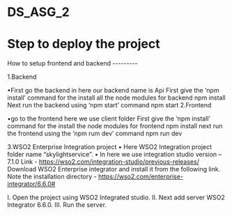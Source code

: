 # DS_ASG_2

# Step to deploy the project

How to setup frontend and backend ---------

1.Backend 

   •First  go the backend in here our backend name is Api
    First give the ‘npm install’ command for the install all the node modules for backend
 		npm install
   Next run the backend using  ‘npm start’ command
 		npm start
2.Frontend

  •go to the frontend  here we use client folder 
  First  give the ‘npm install’ command for the install the node modules for frontend
		npm install 
next run the frontend using the ‘npm rum dev’ command
		npm run dev
		
3.WSO2 Enterprise Integration project
      •	Here WSO2 Integration project folder name “skylightservice”. 
      •	In here we use integration studio version – 7.1.0
Link - https://wso2.com/integration-studio/previous-releases/
Download WSO2 Enterprise integrator and install it from the following link. Note the installation directory - https://wso2.com/enterprise-integrator/6.6.0#

I.	Open the project using WSO2 Integrated studio.
II.	Next add server WSO2 Integrator 6.6.0.
III.	Run the server.
